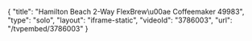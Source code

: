 {
    "title": "Hamilton Beach 2-Way FlexBrew\u00ae Coffeemaker 49983",
    "type": "solo",
    "layout": "iframe-static",
    "videoId": "3786003",
    "url": "\/tvpembed\/3786003"
}